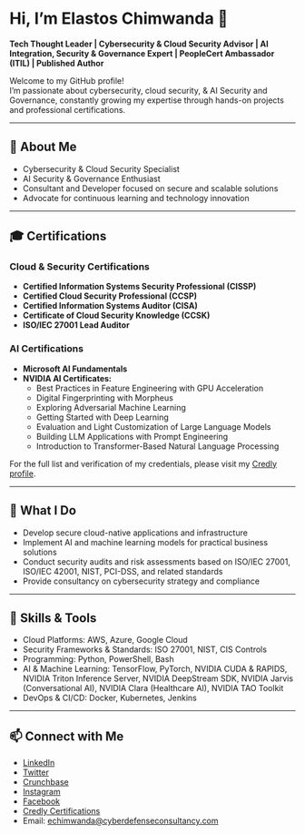# Hi, I’m Elastos Chimwanda 👋

**Tech Thought Leader | Cybersecurity & Cloud Security Advisor | AI Integration, Security & Governance Expert | PeopleCert Ambassador (ITIL) | Published Author**

Welcome to my GitHub profile!  
I’m passionate about cybersecurity, cloud security, & AI Security and Governance, constantly growing my expertise through hands-on projects and professional certifications.

---

## 🚀 About Me

- Cybersecurity & Cloud Security Specialist  
- AI Security & Governance Enthusiast  
- Consultant and Developer focused on secure and scalable solutions  
- Advocate for continuous learning and technology innovation

---

## 🎓 Certifications

### Cloud & Security Certifications  
- **Certified Information Systems Security Professional (CISSP)**  
- **Certified Cloud Security Professional (CCSP)**  
- **Certified Information Systems Auditor (CISA)**  
- **Certificate of Cloud Security Knowledge (CCSK)**  
- **ISO/IEC 27001 Lead Auditor**  

### AI Certifications  
- **Microsoft AI Fundamentals**  
- **NVIDIA AI Certificates:**
  - Best Practices in Feature Engineering with GPU Acceleration  
  - Digital Fingerprinting with Morpheus  
  - Exploring Adversarial Machine Learning  
  - Getting Started with Deep Learning
  - Evaluation and Light Customization of Large Language Models
  - Building LLM Applications with Prompt Engineering
  - Introduction to Transformer-Based Natural Language Processing 

For the full list and verification of my credentials, please visit my [Credly profile](https://www.credly.com/users/elastos-chimwanda/badges#credly).

---

## 💼 What I Do

- Develop secure cloud-native applications and infrastructure  
- Implement AI and machine learning models for practical business solutions  
- Conduct security audits and risk assessments based on ISO/IEC 27001, ISO/IEC 42001, NIST, PCI-DSS, and related standards  
- Provide consultancy on cybersecurity strategy and compliance

---

## 🔧 Skills & Tools

- Cloud Platforms: AWS, Azure, Google Cloud  
- Security Frameworks & Standards: ISO 27001, NIST, CIS Controls  
- Programming: Python, PowerShell, Bash  
- AI & Machine Learning: TensorFlow, PyTorch, NVIDIA CUDA & RAPIDS, NVIDIA Triton Inference Server, NVIDIA DeepStream SDK, NVIDIA Jarvis (Conversational AI), NVIDIA Clara (Healthcare AI), NVIDIA TAO Toolkit  
- DevOps & CI/CD: Docker, Kubernetes, Jenkins

---

## 📫 Connect with Me

- [LinkedIn](https://www.linkedin.com/in/elastoschimwanda)  
- [Twitter](https://twitter.com/ElastosChim)  
- [Crunchbase](https://www.crunchbase.com/person/elastos-chimwanda)  
- [Instagram](https://www.instagram.com/elachimwanda)  
- [Facebook](https://www.facebook.com/echimwanda)   
- [Credly Certifications](https://www.credly.com/users/elastos-chimwanda/badges#credly)  
- Email: echimwanda@cyberdefenseconsultancy.com  
